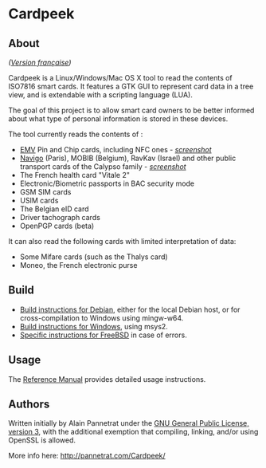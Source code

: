 Cardpeek
========

## About

_([Version française](README.fr.md))_

Cardpeek is a Linux/Windows/Mac OS X tool to read the contents of ISO7816 smart cards. It features a GTK GUI to represent card data in a tree view, and is extendable with a scripting language (LUA).

The goal of this project is to allow smart card owners to be better informed about what type of personal information is stored in these devices.

The tool currently reads the contents of :

* [EMV](doc/emv.md) Pin and Chip cards, including NFC ones - _[screenshot](doc/sample-emv.jpg)_
* [Navigo](doc/navigo.md) (Paris), MOBIB (Belgium), RavKav (Israel) and other public transport cards of the Calypso family - _[screenshot](doc/sample-navigo.jpg)_
* The French health card "Vitale 2"
* Electronic/Biometric passports in BAC security mode
* GSM SIM cards
* USIM cards
* The Belgian eID card
* Driver tachograph cards
* OpenPGP cards (beta)

It can also read the following cards with limited interpretation of data:
* Some Mifare cards (such as the Thalys card)
* Moneo, the French electronic purse

## Build

- [Build instructions for Debian](doc/build-debian.md), either for the local Debian host, or for cross-compilation to Windows using mingw-w64.
- [Build instructions for Windows](doc/build-windows.md), using msys2.
- [Specific instructions for FreeBSD](doc/build-freebsd.md) in case of errors.

## Usage

The [Reference Manual](doc/cardpeek_ref.en.pdf) provides detailed usage instructions.

## Authors

Written initially by Alain Pannetrat under the [GNU General Public License, version 3](COPYING), with the additional exemption that compiling, linking, and/or using OpenSSL is allowed.

More info here: http://pannetrat.com/Cardpeek/

